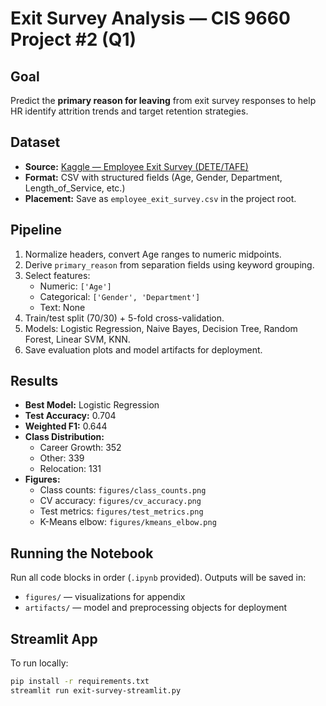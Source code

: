 # Exit Survey Analysis — CIS 9660 Project #2 (Q1)

## Goal
Predict the **primary reason for leaving** from exit survey responses to help HR identify attrition trends and target retention strategies.

## Dataset
- **Source:** [Kaggle — Employee Exit Survey (DETE/TAFE)](https://www.kaggle.com/datasets/abiyyuhrusin/employee-exit-survey)
- **Format:** CSV with structured fields (Age, Gender, Department, Length_of_Service, etc.)
- **Placement:** Save as `employee_exit_survey.csv` in the project root.

## Pipeline
1. Normalize headers, convert Age ranges to numeric midpoints.
2. Derive `primary_reason` from separation fields using keyword grouping.
3. Select features:
   - Numeric: `['Age']`
   - Categorical: `['Gender', 'Department']`
   - Text: None
4. Train/test split (70/30) + 5-fold cross-validation.
5. Models: Logistic Regression, Naive Bayes, Decision Tree, Random Forest, Linear SVM, KNN.
6. Save evaluation plots and model artifacts for deployment.

## Results
- **Best Model:** Logistic Regression
- **Test Accuracy:** 0.704
- **Weighted F1:** 0.644
- **Class Distribution:**
  - Career Growth: 352
  - Other: 339
  - Relocation: 131
- **Figures:**
  - Class counts: `figures/class_counts.png`
  - CV accuracy: `figures/cv_accuracy.png`
  - Test metrics: `figures/test_metrics.png`
  - K-Means elbow: `figures/kmeans_elbow.png`

## Running the Notebook
Run all code blocks in order (`.ipynb` provided). Outputs will be saved in:
- `figures/` — visualizations for appendix
- `artifacts/` — model and preprocessing objects for deployment

## Streamlit App
To run locally:
```bash
pip install -r requirements.txt
streamlit run exit-survey-streamlit.py
